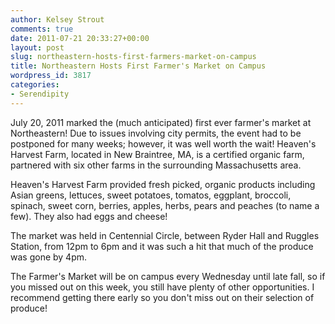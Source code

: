 ```yaml
---
author: Kelsey Strout
comments: true
date: 2011-07-21 20:33:27+00:00
layout: post
slug: northeastern-hosts-first-farmers-market-on-campus
title: Northeastern Hosts First Farmer's Market on Campus
wordpress_id: 3817
categories:
- Serendipity
---
```


July 20, 2011 marked the (much anticipated) first ever farmer's market at Northeastern! Due to issues involving city permits, the event had to be postponed for many weeks; however, it was well worth the wait! Heaven's Harvest Farm, located in New Braintree, MA, is a certified organic farm, partnered with six other farms in the surrounding Massachusetts area.

Heaven's Harvest Farm provided fresh picked, organic products including Asian greens, lettuces, sweet potatoes, tomatos, eggplant, broccoli, spinach, sweet corn, berries, apples, herbs, pears and peaches (to name a few). They also had eggs and cheese!

The market was held in Centennial Circle, between Ryder Hall and Ruggles Station, from 12pm to 6pm and it was such a hit that much of the produce was gone by 4pm.

The Farmer's Market will be on campus every Wednesday until late fall, so if you missed out on this week, you still have plenty of other opportunities. I recommend getting there early so you don't miss out on their selection of produce!
